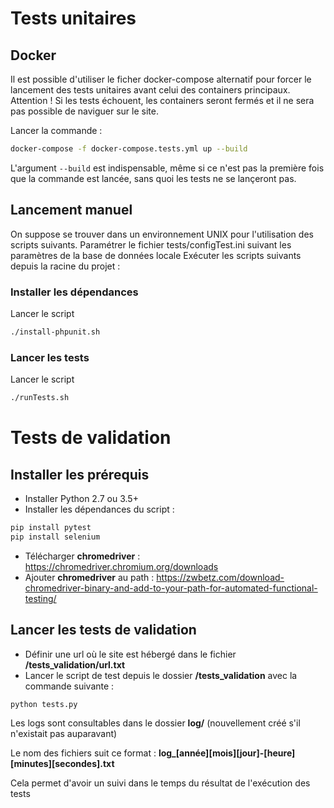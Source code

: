 # Tests unitaires

## Docker

Il est possible d'utiliser le ficher docker-compose alternatif pour forcer le lancement des tests unitaires avant celui des containers principaux. Attention ! Si les tests échouent, les containers seront fermés et il ne sera pas possible de naviguer sur le site.

Lancer la commande :
```bash
docker-compose -f docker-compose.tests.yml up --build
```
L'argument ``--build`` est indispensable, même si ce n'est pas la première fois que la commande est lancée, sans quoi les tests ne se lançeront pas.


## Lancement manuel

On suppose se trouver dans un environnement UNIX pour l'utilisation des scripts suivants.
Paramétrer le fichier tests/configTest.ini suivant les paramètres de la base de données locale
Exécuter les scripts suivants depuis la racine du projet :

### Installer les dépendances
Lancer le script
```bash
./install-phpunit.sh
```

### Lancer les tests
Lancer le script
```bash
./runTests.sh
```


# Tests de validation

## Installer les prérequis

- Installer Python 2.7 ou 3.5+
- Installer les dépendances du script :
```bash
pip install pytest
pip install selenium
```
- Télécharger __chromedriver__ : https://chromedriver.chromium.org/downloads
- Ajouter __chromedriver__ au path : https://zwbetz.com/download-chromedriver-binary-and-add-to-your-path-for-automated-functional-testing/

## Lancer les tests de validation

- Définir une url où le site est hébergé dans le fichier **/tests\_validation/url.txt**
- Lancer le script de test depuis le dossier **/tests\_validation** avec la commande suivante :
```bash
python tests.py
```

Les logs sont consultables dans le dossier __log/__ (nouvellement créé s'il n'existait pas auparavant) 

Le nom des fichiers suit ce format : __log\_\[année\]\[mois\]\[jour\]-\[heure\]\[minutes\]\[secondes\].txt__

Cela permet d'avoir un suivi dans le temps du résultat de l'exécution des tests